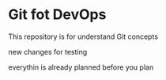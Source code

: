 # Git fot DevOps




This repository is for understand Git concepts



new changes for testing

everythin is already planned before you plan 
